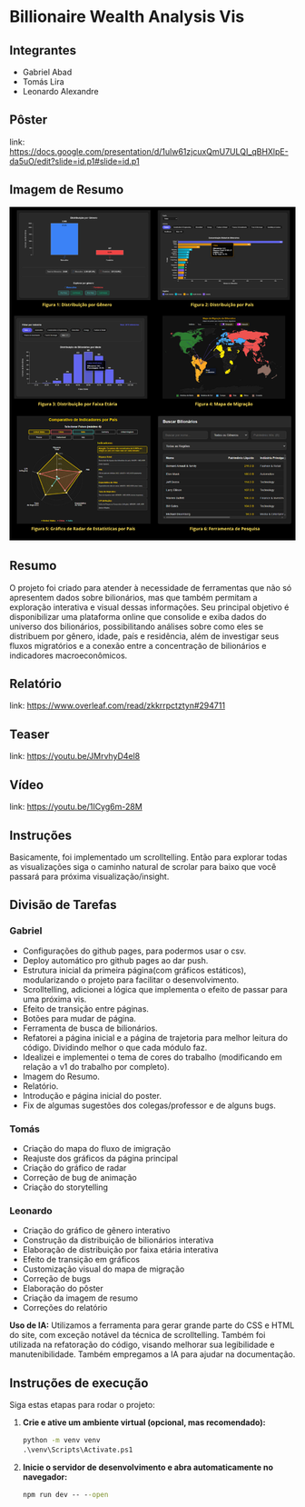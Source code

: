 # Billionaire Wealth Analysis Vis

## Integrantes
- Gabriel Abad
- Tomás Lira
- Leonardo Alexandre

## Pôster
link: https://docs.google.com/presentation/d/1ulw61zjcuxQmU7ULQI_qBHXlpE-da5uO/edit?slide=id.p1#slide=id.p1

## Imagem de Resumo
![Resumo](static/imagem_de_resumo.png)

## Resumo
O projeto foi criado para atender à necessidade de ferramentas que não só apresentem dados sobre bilionários, mas que também permitam a exploração interativa e visual dessas informações. Seu principal objetivo é disponibilizar uma plataforma online que consolide e exiba dados do universo dos bilionários, possibilitando análises sobre como eles se distribuem por gênero, idade, país e residência, além de investigar seus fluxos migratórios e a conexão entre a concentração de bilionários e indicadores macroeconômicos.

## Relatório
link: https://www.overleaf.com/read/zkkrrpctztyn#294711

## Teaser
link: https://youtu.be/JMrvhyD4el8

## Vídeo
link: https://youtu.be/1ICyg6m-28M

## Instruções
Basicamente, foi implementado um scrolltelling. Então para explorar todas as visualizações siga o caminho natural de scrolar para baixo que você passará para próxima visualização/insight.


## Divisão de Tarefas

### Gabriel
- Configurações do github pages, para podermos usar o csv.
- Deploy automático pro github pages ao dar push.
- Estrutura inicial da primeira página(com gráficos estáticos), modularizando o projeto para facilitar o desenvolvimento.
- Scrolltelling, adicionei a lógica que implementa o efeito de passar para uma próxima vis.
- Efeito de transição entre páginas.
- Botões para mudar de página.
- Ferramenta de busca de bilionários.
- Refatorei a página inicial e a página de trajetoria para melhor leitura do código. Dividindo melhor o que cada módulo faz.
- Idealizei e implementei o tema de cores do trabalho (modificando em relação a v1 do trabalho por completo).
- Imagem do Resumo.
- Relatório.
- Introdução e página inicial do poster.
- Fix de algumas sugestões dos colegas/professor e de alguns bugs.

### Tomás
- Criação do mapa do fluxo de imigração
- Reajuste dos gráficos da página principal
- Criação do gráfico de radar
- Correção de bug de animação
- Criação do storytelling

### Leonardo
- Criação do gráfico de gênero interativo
- Construção da distribuição de bilionários interativa
- Elaboração de distribuição por faixa etária interativa
- Efeito de transição em gráficos
- Customização visual do mapa de migração
- Correção de bugs 
- Elaboração do pôster
- Criação da imagem de resumo
- Correções do relatório


**Uso de IA:** 
Utilizamos a ferramenta para gerar grande parte do CSS e HTML do site, com exceção notável da técnica de scrolltelling. Também foi utilizada na refatoração do código, visando melhorar sua legibilidade e manutenibilidade. Também empregamos a IA para ajudar na documentação.

## Instruções de execução

Siga estas etapas para rodar o projeto:

1. **Crie e ative um ambiente virtual (opcional, mas recomendado):**
   ```cmd
   python -m venv venv
   .\venv\Scripts\Activate.ps1
2. **Inicie o servidor de desenvolvimento e abra automaticamente no navegador:**
    ```cmd
    npm run dev -- --open
